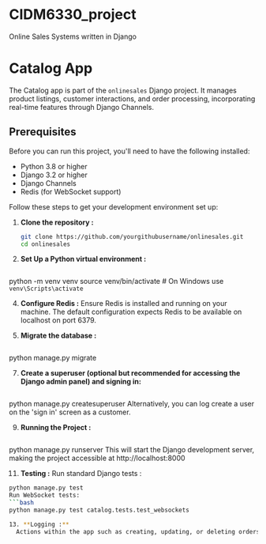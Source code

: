 # CIDM6330_project
Online Sales Systems written in Django

# Catalog App
The Catalog app is part of the `onlinesales` Django project. It manages product listings, customer interactions, and order processing, incorporating real-time features through Django Channels.

## Prerequisites
Before you can run this project, you'll need to have the following installed:
- Python 3.8 or higher
- Django 3.2 or higher
- Django Channels
- Redis (for WebSocket support)

Follow these steps to get your development environment set up:

1. **Clone the repository :**
   ```bash
   git clone https://github.com/yourgithubusername/onlinesales.git
   cd onlinesales

2. **Set Up a Python virtual environment :**
   ```bash
  python -m venv venv
  source venv/bin/activate  # On Windows use `venv\Scripts\activate`

4. **Configure Redis :**
  Ensure Redis is installed and running on your machine. The default configuration expects Redis to be available on localhost on port 6379.

5. **Migrate the database :**
   ```bash
  python manage.py migrate

7. **Create a superuser (optional but recommended for accessing the Django admin panel) and signing in:**
   ```bash
  python manage.py createsuperuser
Alternatively, you can log create a user on the 'sign in' screen as a customer.

9. **Running the Project :**
   ```bash
  python manage.py runserver
This will start the Django development server, making the project accessible at http://localhost:8000

11. **Testing :**
  Run standard Django tests :
```bash
python manage.py test
Run WebSocket tests:
```bash
python manage.py test catalog.tests.test_websockets

13. **Logging :**
  Actions within the app such as creating, updating, or deleting orders log to CSV files within the catalog/logs directory.
